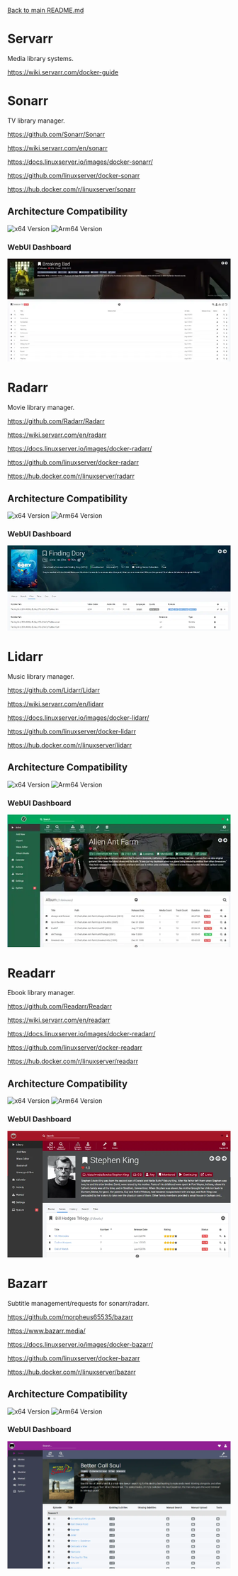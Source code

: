 [Back to main README.md](../../README.md)

# Servarr

Media library systems.

<https://wiki.servarr.com/docker-guide>

# Sonarr

TV library manager.

<https://github.com/Sonarr/Sonarr>

<https://wiki.servarr.com/en/sonarr>

<https://docs.linuxserver.io/images/docker-sonarr/>

<https://github.com/linuxserver/docker-sonarr>

<https://hub.docker.com/r/linuxserver/sonarr>

## Architecture Compatibility

![x64 Version](https://img.shields.io/docker/v/linuxserver/sonarr/latest?arch=amd64&label=x64) ![Arm64 Version](https://img.shields.io/docker/v/linuxserver/sonarr/latest?arch=arm64&label=arm64)

### WebUI Dashboard

![Sonarr UI](../../resources/screenshots/sonarr.webp)

# Radarr

Movie library manager.

<https://github.com/Radarr/Radarr>

<https://wiki.servarr.com/en/radarr>

<https://docs.linuxserver.io/images/docker-radarr/>

<https://github.com/linuxserver/docker-radarr>

<https://hub.docker.com/r/linuxserver/radarr>

## Architecture Compatibility

![x64 Version](https://img.shields.io/docker/v/linuxserver/radarr/latest?arch=amd64&label=x64) ![Arm64 Version](https://img.shields.io/docker/v/linuxserver/radarr/latest?arch=arm64&label=arm64)

### WebUI Dashboard

![Radarr UI](../../resources/screenshots/radarr.webp)

# Lidarr

Music library manager.

<https://github.com/Lidarr/Lidarr>

<https://wiki.servarr.com/en/lidarr>

<https://docs.linuxserver.io/images/docker-lidarr/>

<https://github.com/linuxserver/docker-lidarr>

<https://hub.docker.com/r/linuxserver/lidarr>

## Architecture Compatibility

![x64 Version](https://img.shields.io/docker/v/linuxserver/lidarr/latest?arch=amd64&label=x64) ![Arm64 Version](https://img.shields.io/docker/v/linuxserver/lidarr/latest?arch=arm64&label=arm64)

### WebUI Dashboard

![Lidarr UI](../../resources/screenshots/lidarr.webp)

# Readarr

Ebook library manager.

<https://github.com/Readarr/Readarr>

<https://wiki.servarr.com/en/readarr>

<https://docs.linuxserver.io/images/docker-readarr/>

<https://github.com/linuxserver/docker-readarr>

<https://hub.docker.com/r/linuxserver/readarr>

## Architecture Compatibility

![x64 Version](https://img.shields.io/docker/v/linuxserver/readarr/develop?arch=amd64&label=x64) ![Arm64 Version](https://img.shields.io/docker/v/linuxserver/readarr/develop?arch=arm64&label=arm64)

### WebUI Dashboard

![Readarr UI](../../resources/screenshots/readarr.webp)

# Bazarr

Subtitle management/requests for sonarr/radarr.

<https://github.com/morpheus65535/bazarr>

<https://www.bazarr.media/>

<https://docs.linuxserver.io/images/docker-bazarr/>

<https://github.com/linuxserver/docker-bazarr>

<https://hub.docker.com/r/linuxserver/bazarr>

## Architecture Compatibility

![x64 Version](https://img.shields.io/docker/v/linuxserver/bazarr/latest?arch=amd64&label=x64) ![Arm64 Version](https://img.shields.io/docker/v/linuxserver/bazarr/latest?arch=arm64&label=arm64)

### WebUI Dashboard

![Bazarr UI](../../resources/screenshots/bazarr.webp)
